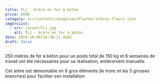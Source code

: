 ```yaml
---
title: FL1 - Arbre en fer à béton
price: 6500
category: src/content/categories/Plantes-Arbres-Fleurs.json
imgSrcList:
  - src: /asset/FL1.jpg
    alt: FL1 - Arbre en fer à béton
date: 2024-10-06T16:30:11.964Z
draft: false
---
```


250 mètres de fer à béton pour un poids total de 150 kg et 6 semaines de travail
ont été nécessaires pour sa réalisation, entièrement manuelle.

Cet arbre est démontable en 6 gros éléments (le tronc et les 5 grosses branches) pour faciliter son installation
